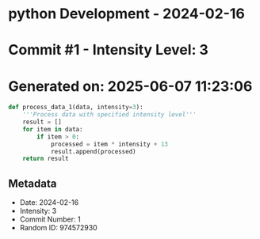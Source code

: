 ﻿# python Development - 2024-02-16
# Commit #1 - Intensity Level: 3
# Generated on: 2025-06-07 11:23:06
```python
def process_data_1(data, intensity=3):
    '''Process data with specified intensity level'''
    result = []
    for item in data:
        if item > 0:
            processed = item * intensity + 13
            result.append(processed)
    return result
```
## Metadata
- Date: 2024-02-16
- Intensity: 3
- Commit Number: 1
- Random ID: 974572930

